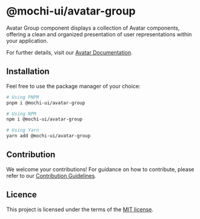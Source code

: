 # @mochi-ui/avatar-group

Avatar Group component displays a collection of Avatar components, offering a
clean and organized presentation of user representations within your
application.

For further details, visit our
[Avatar Documentation](https://ds.mochiui.com/?path=/docs/media-icons-avatar--docs#avatar-group).

## Installation

Feel free to use the package manager of your choice:

```sh
# Using PNPM
pnpm i @mochi-ui/avatar-group

# Using NPM
npm i @mochi-ui/avatar-group

# Using Yarn
yarn add @mochi-ui/avatar-group
```

## Contribution

We welcome your contributions! For guidance on how to contribute, please refer
to our [Contribution Guidelines](/CONTRIBUTING.md).

## Licence

This project is licensed under the terms of the
[MIT license](https://choosealicense.com/licenses/mit/).
